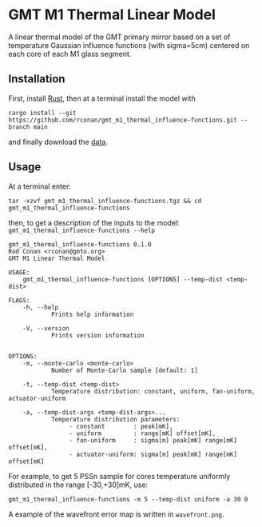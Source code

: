 # GMT M1 Thermal Linear Model

A linear thermal model of the GMT primary mirror based on a set of temperature Gaussian influence functions (with sigma=5cm) centered on each core of each M1 glass segment.

## Installation

First, install [Rust](https://www.rust-lang.org/tools/install), then at a terminal install the model with

`cargo install --git https://github.com/rconan/gmt_m1_thermal_influence-functions.git --branch main` 

and finally download the [data](https://s3-us-west-2.amazonaws.com/gmto.modeling/gmt_m1_thermal_influence-functions.tgz).

## Usage 

At a terminal enter: 

`tar -xzvf gmt_m1_thermal_influence-functions.tgz && cd gmt_m1_thermal_influence-functions`

then, to get a description of the inputs to the model: `gmt_m1_thermal_influence-functions --help` 

```
gmt_m1_thermal_influence-functions 0.1.0
Rod Conan <rconan@gmto.org>
GMT M1 Linear Thermal Model

USAGE:
    gmt_m1_thermal_influence-functions [OPTIONS] --temp-dist <temp-dist>

FLAGS:
    -h, --help       
            Prints help information

    -V, --version    
            Prints version information


OPTIONS:
    -m, --monte-carlo <monte-carlo>             
            Number of Monte-Carlo sample [default: 1]

    -t, --temp-dist <temp-dist>                 
            Temperature distribution: constant, uniform, fan-uniform, actuator-uniform

    -a, --temp-dist-args <temp-dist-args>...    
            Temperature distribution parameters:
                 - constant        : peak[mK],
                 - uniform         : range[mK] offset[mK],
                 - fan-uniform     : sigma[m] peak[mK] range[mK] offset[mK],
                 - actuator-uniform: sigma[m] peak[mK] range[mK] offset[mK]

```

For example, to get 5 PSSn sample for cores temperature uniformly distributed in the range [-30,+30]mK, use: 

`gmt_m1_thermal_influence-functions -m 5 --temp-dist uniform -a 30 0`

A example of the wavefront error map is written in `wavefront.png`.
